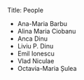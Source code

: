 Title: People

- Ana-Maria Barbu
- Alina Maria Ciobanu
- Anca Dinu
- Liviu P. Dinu
- Emil Ionescu
- Vlad Niculae
- Octavia-Maria Șulea

